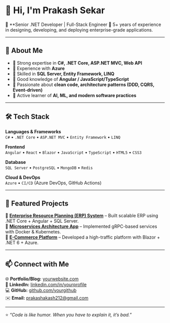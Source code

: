 # 👋 Hi, I'm Prakash Sekar 

🎯 **Senior .NET Developer | Full-Stack Engineer 
💼 5+ years of experience in designing, developing, and deploying enterprise-grade applications.  

---

## 🚀 About Me  
- 🔹 Strong expertise in **C#, .NET Core, ASP.NET MVC, Web API**  
- 🔹 Experience with **Azure**  
- 🔹 Skilled in **SQL Server, Entity Framework, LINQ**  
- 🔹 Good knowledge of **Angular / JavaScript/TypeScript**  
- 🔹 Passionate about **clean code, architecture patterns (DDD, CQRS, Event-driven)**  
- 🔹 Active learner of **AI, ML, and modern software practices**  

---

## 🛠️ Tech Stack  

**Languages & Frameworks**  
`C#` • `.NET Core` • `ASP.NET MVC` • `Entity Framework` • `LINQ`  

**Frontend**  
`Angular` • `React` • `Blazor` • `JavaScript` • `TypeScript` • `HTML5` • `CSS3`  

**Database**  
`SQL Server` • `PostgreSQL` • `MongoDB` • `Redis`  

**Cloud & DevOps**  
`Azure`  • `CI/CD` (Azure DevOps, GitHub Actions)  

---

## 📌 Featured Projects  

🔹 [**Enterprise Resource Planning (ERP) System**](#) – Built scalable ERP using .NET Core + Angular + SQL Server.  
🔹 [**Microservices Architecture App**](#) – Implemented gRPC-based services with Docker & Kubernetes.  
🔹 [**E-Commerce Platform**](#) – Developed a high-traffic platform with Blazor + .NET 6 + Azure.  

---

## 📫 Connect with Me  

🌐 **Portfolio/Blog:** [yourwebsite.com](https://yourwebsite.com)  
💼 **LinkedIn:** [linkedin.com/in/yourprofile](https://linkedin.com/in/yourprofile)  
💻 **GitHub:** [github.com/yourgithub](https://github.com/yourgithub)  
✉️ **Email:** prakashakash212@gmail.com  

---

⭐️ *“Code is like humor. When you have to explain it, it’s bad.”*  
